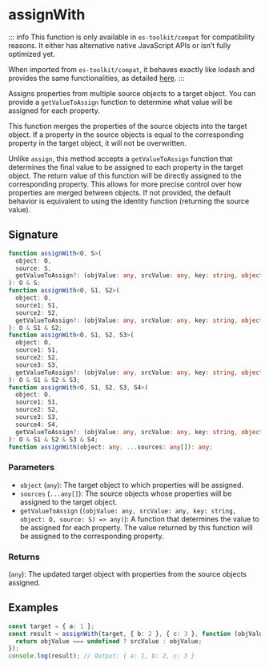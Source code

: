 # assignWith

::: info
This function is only available in `es-toolkit/compat` for compatibility reasons. It either has alternative native JavaScript APIs or isn’t fully optimized yet.

When imported from `es-toolkit/compat`, it behaves exactly like lodash and provides the same functionalities, as detailed [here](../../../compatibility.md).
:::

Assigns properties from multiple source objects to a target object.
You can provide a `getValueToAssign` function to determine what value will be assigned for each property.

This function merges the properties of the source objects into the target object.
If a property in the source objects is equal to the corresponding property in the target object,
it will not be overwritten.

Unlike `assign`, this method accepts a `getValueToAssign` function that determines
the final value to be assigned to each property in the target object. The return value
of this function will be directly assigned to the corresponding property. This allows for
more precise control over how properties are merged between objects. If not provided,
the default behavior is equivalent to using the identity function (returning the source value).

## Signature

```typescript
function assignWith<O, S>(
  object: O,
  source: S,
  getValueToAssign?: (objValue: any, srcValue: any, key: string, object: O, source: S) => any
): O & S;
function assignWith<O, S1, S2>(
  object: O,
  source1: S1,
  source2: S2,
  getValueToAssign?: (objValue: any, srcValue: any, key: string, object: O, source: S1 | S2) => any
): O & S1 & S2;
function assignWith<O, S1, S2, S3>(
  object: O,
  source1: S1,
  source2: S2,
  source3: S3,
  getValueToAssign?: (objValue: any, srcValue: any, key: string, object: O, source: S1 | S2 | S3) => any
): O & S1 & S2 & S3;
function assignWith<O, S1, S2, S3, S4>(
  object: O,
  source1: S1,
  source2: S2,
  source3: S3,
  source4: S4,
  getValueToAssign?: (objValue: any, srcValue: any, key: string, object: O, source: S1 | S2 | S3 | S4) => any
): O & S1 & S2 & S3 & S4;
function assignWith(object: any, ...sources: any[]): any;
```

### Parameters

- `object` (`any`): The target object to which properties will be assigned.
- `sources` (`...any[]`): The source objects whose properties will be assigned to the target object.
- `getValueToAssign` (`(objValue: any, srcValue: any, key: string, object: O, source: S) => any)`): A function that determines the value to be assigned for each property. The value returned by this function will be assigned to the corresponding property.

### Returns

(`any`): The updated target object with properties from the source objects assigned.

## Examples

```typescript
const target = { a: 1 };
const result = assignWith(target, { b: 2 }, { c: 3 }, function (objValue, srcValue) {
  return objValue === undefined ? srcValue : objValue;
});
console.log(result); // Output: { a: 1, b: 2, c: 3 }
```
